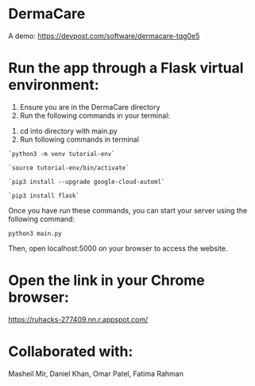 # DermaCare

A demo: https://devpost.com/software/dermacare-tqg0e5

# Run the app through a Flask virtual environment:

  1) Ensure you are in the DermaCare directory
  2) Run the following commands in your terminal:
  
  
  1. cd into directory with main.py
  2. Run following commands in terminal
		
	`python3 -m venv tutorial-env`
	
	`source tutorial-env/bin/activate`
	
	`pip3 install --upgrade google-cloud-automl`
	
	`pip3 install flask`
    
   Once you have run these commands, you can start your server using the following command:
   
   `python3 main.py`
      
   Then, open localhost:5000 on your browser to access the website.

# Open the link in your Chrome browser:

https://ruhacks-277409.nn.r.appspot.com/

# Collaborated with:

Masheil Mir, Daniel Khan, Omar Patel, Fatima Rahman
